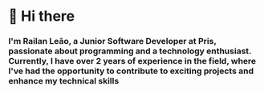 # 👋 Hi there
### I'm Railan Leão, a Junior Software Developer at Pris, passionate about programming and a technology enthusiast. Currently, I have over 2 years of experience in the field, where I've had the opportunity to contribute to exciting projects and enhance my technical skills

<!--
**rayllanleao/rayllanleao** is a ✨ _special_ ✨ repository because its `README.md` (this file) appears on your GitHub profile.

Here are some ideas to get you started:

- 🔭 I’m currently working on ...
- 🌱 I’m currently learning ...
- 👯 I’m looking to collaborate on ...
- 🤔 I’m looking for help with ...
- 💬 Ask me about ...
- 📫 How to reach me: ...
- 😄 Pronouns: ...
- ⚡ Fun fact: ...
-->
